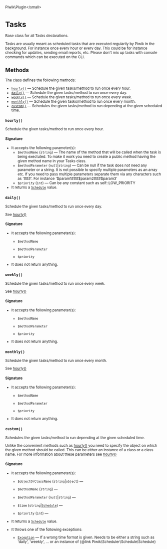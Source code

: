 <small>Piwik\Plugin\</small>

Tasks
=====

Base class for all Tasks declarations.

Tasks are usually meant as scheduled tasks that are executed regularily by Piwik in the background. For instance
once every hour or every day. This could be for instance checking for updates, sending email reports, etc.
Please don't mix up tasks with console commands which can be executed on the CLI.

Methods
-------

The class defines the following methods:

- [`hourly()`](#hourly) &mdash; Schedule the given tasks/method to run once every hour.
- [`daily()`](#daily) &mdash; Schedule the given tasks/method to run once every day.
- [`weekly()`](#weekly) &mdash; Schedule the given tasks/method to run once every week.
- [`monthly()`](#monthly) &mdash; Schedule the given tasks/method to run once every month.
- [`custom()`](#custom) &mdash; Schedules the given tasks/method to run depending at the given scheduled time.

<a name="hourly" id="hourly"></a>
<a name="hourly" id="hourly"></a>
### `hourly()`

Schedule the given tasks/method to run once every hour.

#### Signature

-  It accepts the following parameter(s):
    - `$methodName` (`string`) &mdash;
       The name of the method that will be called when the task is being exectuted. To make it work you need to create a public method having the given method name in your Tasks class.
    - `$methodParameter` (`null`|`string`) &mdash;
       Can be null if the task does not need any parameter or a string. It is not possible to specify multiple parameters as an array etc. If you need to pass multiple parameters separate them via any characters such as '###'. For instance '$param1###$param2###$param3'
    - `$priority` (`int`) &mdash;
       Can be any constant such as self::LOW_PRIORITY
- It returns a [`Schedule`](../../Piwik/Scheduler/Schedule/Schedule.md) value.

<a name="daily" id="daily"></a>
<a name="daily" id="daily"></a>
### `daily()`

Schedule the given tasks/method to run once every day.

See [hourly()](/api-reference/Piwik/Plugin/Tasks#hourly)

#### Signature

-  It accepts the following parameter(s):
    - `$methodName`
      
    - `$methodParameter`
      
    - `$priority`
      
- It does not return anything.

<a name="weekly" id="weekly"></a>
<a name="weekly" id="weekly"></a>
### `weekly()`

Schedule the given tasks/method to run once every week.

See [hourly()](/api-reference/Piwik/Plugin/Tasks#hourly)

#### Signature

-  It accepts the following parameter(s):
    - `$methodName`
      
    - `$methodParameter`
      
    - `$priority`
      
- It does not return anything.

<a name="monthly" id="monthly"></a>
<a name="monthly" id="monthly"></a>
### `monthly()`

Schedule the given tasks/method to run once every month.

See [hourly()](/api-reference/Piwik/Plugin/Tasks#hourly)

#### Signature

-  It accepts the following parameter(s):
    - `$methodName`
      
    - `$methodParameter`
      
    - `$priority`
      
- It does not return anything.

<a name="custom" id="custom"></a>
<a name="custom" id="custom"></a>
### `custom()`

Schedules the given tasks/method to run depending at the given scheduled time.

Unlike the convenient methods
such as [hourly()](/api-reference/Piwik/Plugin/Tasks#hourly) you need to specify the object on which the given method should be called. This can be
either an instance of a class or a class name. For more information about these parameters see [hourly()](/api-reference/Piwik/Plugin/Tasks#hourly)

#### Signature

-  It accepts the following parameter(s):
    - `$objectOrClassName` (`string`|`object`) &mdash;
      
    - `$methodName` (`string`) &mdash;
      
    - `$methodParameter` (`null`|`string`) &mdash;
      
    - `$time` (`string`|[`Schedule`](../../Piwik/Scheduler/Schedule/Schedule.md)) &mdash;
      
    - `$priority` (`int`) &mdash;
      
- It returns a [`Schedule`](../../Piwik/Scheduler/Schedule/Schedule.md) value.
- It throws one of the following exceptions:
    - [`Exception`](http://php.net/class.Exception) &mdash; If a wrong time format is given. Needs to be either a string such as &#039;daily&#039;, &#039;weekly&#039;, ... or an instance of {@link Piwik\Scheduler\Schedule\Schedule}


